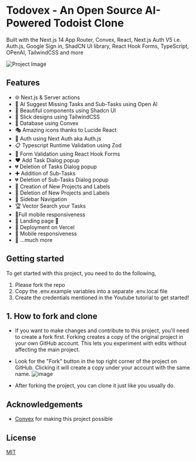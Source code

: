 # Todovex - An Open Source AI-Powered Todoist Clone


Built with the Next.js 14 App Router, Convex, React, Next.js Auth V5 i.e. Auth.js, Google Sign in, ShadCN UI library, React Hook Forms, TypeScript, OPenAI, TailwindCSS and more


![Project Image](https://www.todovex.ai/og-image.png)

## Features
- 🌐 Next.js & Server actions
- 🤖 AI Suggest Missing Tasks and Sub-Tasks using Open AI
- 🎨 Beautiful components using Shadcn UI
- 💅 Slick designs using TailwindCSS
- 🌟 Database using Convex
- 🎭 Amazing icons thanks to Lucide React
- 🔐 Auth using Next Auth aka Auth.js
- 📋 Typescript Runtime Validation using Zod
- 🚀 Form Validation using React Hook Forms
- ❤️ Add Task Dialog popup
- 💔 Deletion of Tasks Dialog popup
- ✚ Addition of Sub-Tasks
- 💔 Deletion of Sub-Tasks Dialog popup
- 📜 Creation of New Projects and Labels
- 📜 Deletion of New Projects and Labels
- 🔄 Sidebar Navigation
- 🏆 Vector Search your Tasks
 - 📱Full mobile responsiveness 
- 🛬 Landing page 🛬
- 🚀 Deployment on Vercel
- 📱 Mobile responsiveness
- 🎁 ...much more

## Getting started

To get started with this project, you need to do the following,
1. Please fork the repo
2. Copy the .env.example variables into a separate .env.local file
3. Create the credentials mentioned in the Youtube tutorial to get started!

## 1. How to fork and clone
- If you want to make changes and contribute to this project, you'll need to create a fork first.  Forking creates a copy of the original project in your own GitHub account. This lets you experiment with edits without affecting the main project.

- Look for the "Fork" button in the top right corner of the project on GitHub. Clicking it will create a copy under your account with the same name.
![image](https://github.com/kulkarniankita/todoist-clone-todovex/assets/2559673/f10c45ab-e2aa-4334-b32a-dcaa2873241a)

- After forking the project, you can clone it just like you usually do.


## Acknowledgements

- [Convex](https://convex.dev/c/todovex) for making this project possible

## License

[MIT](https://choosealicense.com/licenses/mit/)
